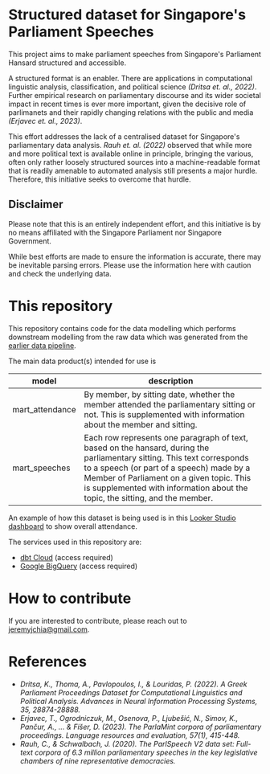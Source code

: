 # Structured dataset for Singapore's Parliament Speeches
This project aims to make parliament speeches from Singapore's Parliament Hansard structured and accessible. 

A structured format is an enabler. There are applications in computational linguistic analysis, classification, and political science *(Dritsa et. al., 2022)*. Further empirical research on parliamentary discourse and its wider societal impact in recent times is ever more important, given the decisive role of parlimanets and their rapidly changing relations with the public and media *(Erjavec et. al., 2023)*.

This effort addresses the lack of a centralised dataset for Singapore's parliamentary data analysis. *Rauh et. al. (2022)* observed that while more and more political text is available online in principle, bringing the various, often only rather loosely structured sources into a machine-readable format that is readily amenable to automated analysis still presents a major hurdle. Therefore, this initiative seeks to overcome that hurdle.

## Disclaimer

Please note that this is an entirely independent effort, and this initiative is by no means affiliated with the Singapore Parliament nor Singapore Government.

While best efforts are made to ensure the information is accurate, there may be inevitable parsing errors. Please use the information here with caution and check the underlying data.

# This repository

This repository contains code for the data modelling which performs downstream modelling from the raw data which was generated from the [earlier data pipeline](https://github.com/jeremychia/singapore-parliament-speeches/).

The main data product(s) intended for use is

| model | description |
|-------|-------------|
|mart_attendance|By member, by sitting date, whether the member attended the parliamentary sitting or not. This is supplemented with information about the member and sitting.|
|mart_speeches|Each row represents one paragraph of text, based on the hansard, during the parliamentary sitting. This text corresponds to a speech (or part of a speech) made by a Member of Parliament on a given topic. This is supplemented with information about the topic, the sitting, and the member.|

An example of how this dataset is being used is in this [Looker Studio dashboard](https://lookerstudio.google.com/s/qYJulld3Ss8) to show overall attendance.

The services used in this repository are:

* [dbt Cloud](https://cloud.getdbt.com/) (access required)
* [Google BigQuery](https://console.cloud.google.com/bigquery?project=singapore-parliament-speeches&supportedpurview=project) (access required)

# How to contribute

If you are interested to contribute, please reach out to jeremyjchia@gmail.com. 

# References
* *Dritsa, K., Thoma, A., Pavlopoulos, I., & Louridas, P. (2022). A Greek Parliament Proceedings Dataset for Computational Linguistics and Political Analysis. Advances in Neural Information Processing Systems, 35, 28874-28888.*
* *Erjavec, T., Ogrodniczuk, M., Osenova, P., Ljubešić, N., Simov, K., Pančur, A., ... & Fišer, D. (2023). The ParlaMint corpora of parliamentary proceedings. Language resources and evaluation, 57(1), 415-448.*
* *Rauh, C., & Schwalbach, J. (2020). The ParlSpeech V2 data set: Full-text corpora of 6.3 million parliamentary speeches in the key legislative chambers of nine representative democracies.*
